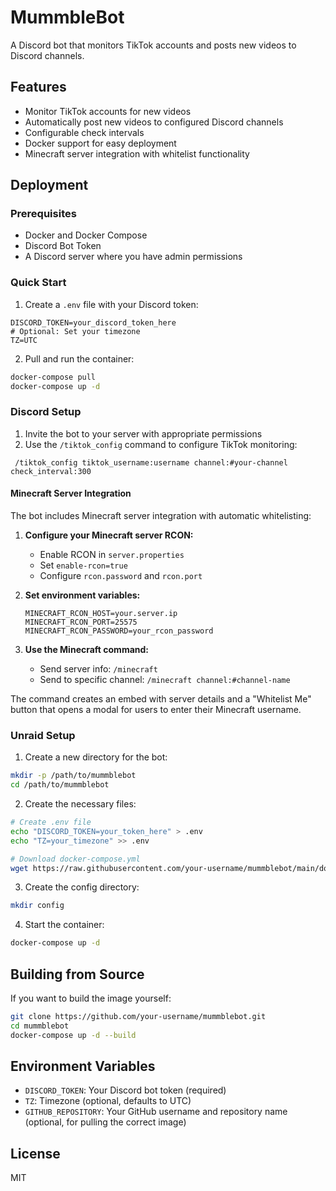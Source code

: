 # MummbleBot

A Discord bot that monitors TikTok accounts and posts new videos to Discord channels.

## Features

- Monitor TikTok accounts for new videos
- Automatically post new videos to configured Discord channels
- Configurable check intervals
- Docker support for easy deployment
- Minecraft server integration with whitelist functionality

## Deployment

### Prerequisites

- Docker and Docker Compose
- Discord Bot Token
- A Discord server where you have admin permissions

### Quick Start

1. Create a `.env` file with your Discord token:
```env
DISCORD_TOKEN=your_discord_token_here
# Optional: Set your timezone
TZ=UTC
```

2. Pull and run the container:
```bash
docker-compose pull
docker-compose up -d
```

### Discord Setup

1. Invite the bot to your server with appropriate permissions
2. Use the `/tiktok_config` command to configure TikTok monitoring:
```
 /tiktok_config tiktok_username:username channel:#your-channel check_interval:300
```

#### Minecraft Server Integration

The bot includes Minecraft server integration with automatic whitelisting:

1. **Configure your Minecraft server RCON:**
   - Enable RCON in `server.properties`
   - Set `enable-rcon=true`
   - Configure `rcon.password` and `rcon.port`

2. **Set environment variables:**
   ```env
   MINECRAFT_RCON_HOST=your.server.ip
   MINECRAFT_RCON_PORT=25575
   MINECRAFT_RCON_PASSWORD=your_rcon_password
   ```

3. **Use the Minecraft command:**
   - Send server info: `/minecraft`
   - Send to specific channel: `/minecraft channel:#channel-name`

The command creates an embed with server details and a "Whitelist Me" button that opens a modal for users to enter their Minecraft username.

### Unraid Setup

1. Create a new directory for the bot:
```bash
mkdir -p /path/to/mummblebot
cd /path/to/mummblebot
```

2. Create the necessary files:
```bash
# Create .env file
echo "DISCORD_TOKEN=your_token_here" > .env
echo "TZ=your_timezone" >> .env

# Download docker-compose.yml
wget https://raw.githubusercontent.com/your-username/mummblebot/main/docker-compose.yml
```

3. Create the config directory:
```bash
mkdir config
```

4. Start the container:
```bash
docker-compose up -d
```

## Building from Source

If you want to build the image yourself:

```bash
git clone https://github.com/your-username/mummblebot.git
cd mummblebot
docker-compose up -d --build
```

## Environment Variables

- `DISCORD_TOKEN`: Your Discord bot token (required)
- `TZ`: Timezone (optional, defaults to UTC)
- `GITHUB_REPOSITORY`: Your GitHub username and repository name (optional, for pulling the correct image)

## License

MIT